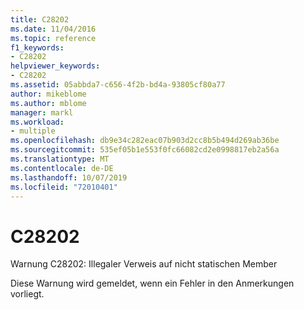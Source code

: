 ```yaml
---
title: C28202
ms.date: 11/04/2016
ms.topic: reference
f1_keywords:
- C28202
helpviewer_keywords:
- C28202
ms.assetid: 05abbda7-c656-4f2b-bd4a-93805cf80a77
author: mikeblome
ms.author: mblome
manager: markl
ms.workload:
- multiple
ms.openlocfilehash: db9e34c282eac07b903d2cc8b5b494d269ab36be
ms.sourcegitcommit: 535ef05b1e553f0fc66082cd2e0998817eb2a56a
ms.translationtype: MT
ms.contentlocale: de-DE
ms.lasthandoff: 10/07/2019
ms.locfileid: "72010401"
---
```

# <a name="c28202"></a>C28202
Warnung C28202: Illegaler Verweis auf nicht statischen Member

 Diese Warnung wird gemeldet, wenn ein Fehler in den Anmerkungen vorliegt.